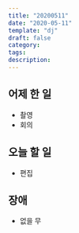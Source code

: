 ```yaml
---
title: "20200511"
date: "2020-05-11"
template: "dj"
draft: false
category:
tags:
description:
---
```


## 어제 한 일

* 촬영
* 회의

## 오늘 할 일

* 편집

## 장애

* 없을 무
